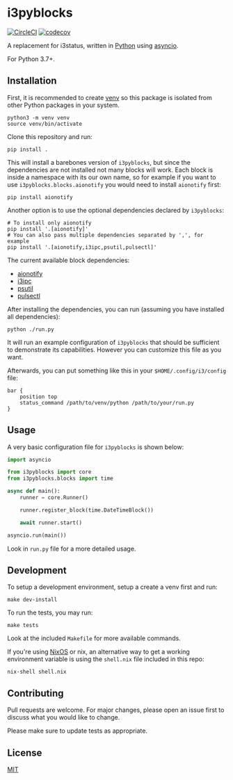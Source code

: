 # i3pyblocks

[![CircleCI](https://circleci.com/gh/thiagokokada/i3pyblocks/tree/master.svg?style=svg)](https://circleci.com/gh/thiagokokada/i3pyblocks/tree/master)
[![codecov](https://codecov.io/gh/thiagokokada/i3pyblocks/branch/master/graph/badge.svg)](https://codecov.io/gh/thiagokokada/i3pyblocks)

A replacement for i3status, written in [Python][1] using [asyncio][2].

For Python 3.7+.

## Installation

First, it is recommended to create [venv][3] so this package is isolated
from other Python packages in your system.

```shell
python3 -m venv venv
source venv/bin/activate
```

Clone this repository and run:

```shell
pip install .
```

This will install a barebones version of `i3pyblocks`, but since the
dependencies are not installed not many blocks will work. Each block is
inside a namespace with its our own name, so for example if you want to use
`i3pyblocks.blocks.aionotify` you would need to install `aionotify` first:

```shell
pip install aionotify
```

Another option is to use the optional dependencies declared by `i3pyblocks`:

```shell
# To install only aionotify
pip install '.[aionotify]'
# You can also pass multiple dependencies separated by ',', for example
pip install '.[aionotify,i3ipc,psutil,pulsectl]'
```

The current available block dependencies:
- [aionotify](https://github.com/rbarrois/aionotify)
- [i3ipc](https://github.com/altdesktop/i3ipc-python)
- [psutil](https://github.com/giampaolo/psutil)
- [pulsectl](https://github.com/mk-fg/python-pulse-control)

After installing the dependencies, you can run (assuming you have installed all
dependencies):

```shell
python ./run.py
```

It will run an example configuration of `i3pyblocks` that should be sufficient
to demonstrate its capabilities. However you can customize this file as you
want.

Afterwards, you can put something like this in your `$HOME/.config/i3/config`
file:

```
bar {
    position top
    status_command /path/to/venv/python /path/to/your/run.py
}
```

## Usage

A very basic configuration file for `i3pyblocks` is shown below:

```python
import asyncio

from i3pyblocks import core
from i3pyblocks.blocks import time

async def main():
    runner = core.Runner()

    runner.register_block(time.DateTimeBlock())

    await runner.start()

asyncio.run(main())
```

Look in `run.py` file for a more detailed usage.

## Development

To setup a development environment, setup a create a venv first and run:

```shell
make dev-install
```

To run the tests, you may run:

```shell
make tests
```

Look at the included `Makefile` for more available commands.


If you're using [NixOS](https://nixos.org/) or nix, an alternative way to get a
working environment variable is using the `shell.nix` file included in this
repo:

```shell
nix-shell shell.nix
```

## Contributing

Pull requests are welcome. For major changes, please open an issue first to
discuss what you would like to change.

Please make sure to update tests as appropriate.

## License

[MIT](https://choosealicense.com/licenses/mit/)

[1]: https://www.python.org/
[2]: https://docs.python.org/3/library/asyncio.html
[3]: https://docs.python.org/3/library/venv.html
